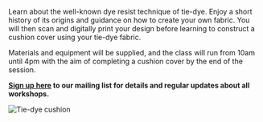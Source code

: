 Learn about the well-known dye resist technique of tie-dye. Enjoy a short history of its origins and guidance on how to create your own fabric. You will then scan and digitally print your design before learning to construct a cushion cover using your tie-dye fabric.

Materials and equipment will be supplied, and the class will run from 10am until 4pm with the aim of completing a cushion cover by the end of the session.

**[Sign up here](/contact)  to our mailing list for details and regular updates about all workshops.**

![Tie-dye cushion](http://textilesatthestablehouse.co.uk/assets/tie-dye.png)
